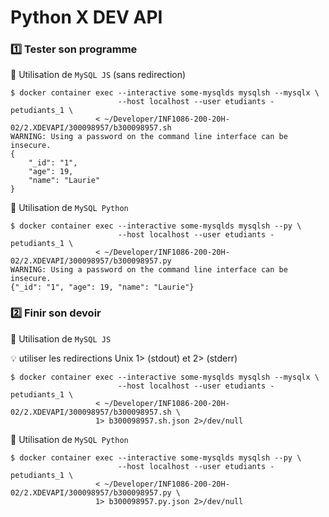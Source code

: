 # Python X DEV API

### :one: Tester son programme

:pushpin: Utilisation de `MySQL JS` (sans redirection)

```
$ docker container exec --interactive some-mysqlds mysqlsh --mysqlx \
                        --host localhost --user etudiants -petudiants_1 \
                   < ~/Developer/INF1086-200-20H-02/2.XDEVAPI/300098957/b300098957.sh
WARNING: Using a password on the command line interface can be insecure.
{
    "_id": "1", 
    "age": 19, 
    "name": "Laurie"
}
```


:pushpin: Utilisation de `MySQL Python`

```
$ docker container exec --interactive some-mysqlds mysqlsh --py \
                        --host localhost --user etudiants -petudiants_1 \
                   < ~/Developer/INF1086-200-20H-02/2.XDEVAPI/300098957/b300098957.py
WARNING: Using a password on the command line interface can be insecure.
{"_id": "1", "age": 19, "name": "Laurie"}
```


### :two: Finir son devoir 


:pushpin: Utilisation de `MySQL JS` 


:bulb: utiliser les redirections Unix 1> (stdout) et 2> (stderr)

```
$ docker container exec --interactive some-mysqlds mysqlsh --mysqlx \
                        --host localhost --user etudiants -petudiants_1 \
                   < ~/Developer/INF1086-200-20H-02/2.XDEVAPI/300098957/b300098957.sh \
                   1> b300098957.sh.json 2>/dev/null
```

:pushpin: Utilisation de `MySQL Python`

```
$ docker container exec --interactive some-mysqlds mysqlsh --py \
                        --host localhost --user etudiants -petudiants_1 \
                   < ~/Developer/INF1086-200-20H-02/2.XDEVAPI/300098957/b300098957.py \
                   1> b300098957.py.json 2>/dev/null
```

